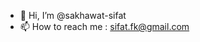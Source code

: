 - 👋 Hi, I’m @sakhawat-sifat
- 📫 How to reach me : sifat.fk@gmail.com

<!---
sakhawat-sifat/sakhawat-sifat is a ✨ special ✨ repository because its `README.md` (this file) appears on your GitHub profile.
You can click the Preview link to take a look at your changes.
--->
